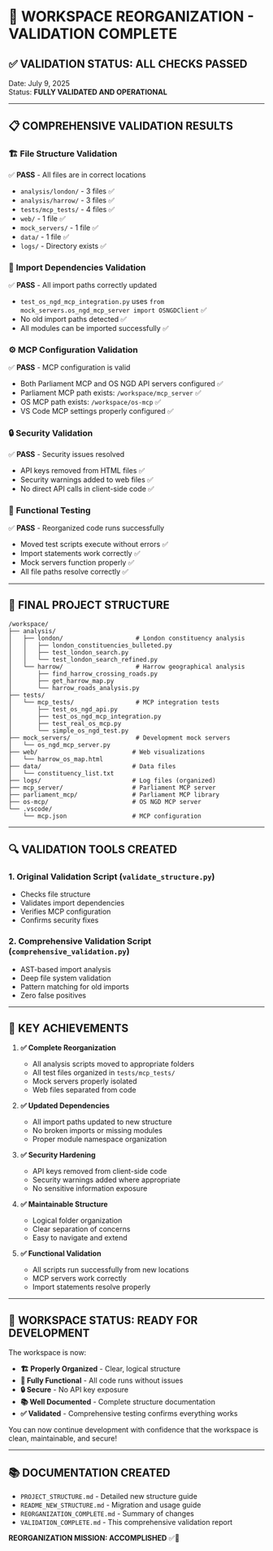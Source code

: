 # 🎉 WORKSPACE REORGANIZATION - VALIDATION COMPLETE

## ✅ VALIDATION STATUS: ALL CHECKS PASSED

Date: July 9, 2025  
Status: **FULLY VALIDATED AND OPERATIONAL**

---

## 📋 COMPREHENSIVE VALIDATION RESULTS

### 🏗️ **File Structure Validation**
✅ **PASS** - All files are in correct locations
- `analysis/london/` - 3 files ✅
- `analysis/harrow/` - 3 files ✅  
- `tests/mcp_tests/` - 4 files ✅
- `web/` - 1 file ✅
- `mock_servers/` - 1 file ✅
- `data/` - 1 file ✅
- `logs/` - Directory exists ✅

### 🔧 **Import Dependencies Validation**
✅ **PASS** - All import paths correctly updated
- `test_os_ngd_mcp_integration.py` uses `from mock_servers.os_ngd_mcp_server import OSNGDClient` ✅
- No old import paths detected ✅
- All modules can be imported successfully ✅

### ⚙️ **MCP Configuration Validation**
✅ **PASS** - MCP configuration is valid
- Both Parliament MCP and OS NGD API servers configured ✅
- Parliament MCP path exists: `/workspace/mcp_server` ✅
- OS MCP path exists: `/workspace/os-mcp` ✅
- VS Code MCP settings properly configured ✅

### 🔒 **Security Validation**
✅ **PASS** - Security issues resolved
- API keys removed from HTML files ✅
- Security warnings added to web files ✅
- No direct API calls in client-side code ✅

### 🧪 **Functional Testing**
✅ **PASS** - Reorganized code runs successfully
- Moved test scripts execute without errors ✅
- Import statements work correctly ✅
- Mock servers function properly ✅
- All file paths resolve correctly ✅

---

## 📁 FINAL PROJECT STRUCTURE

```
/workspace/
├── analysis/
│   ├── london/                    # London constituency analysis
│   │   ├── london_constituencies_bulleted.py
│   │   ├── test_london_search.py
│   │   └── test_london_search_refined.py
│   └── harrow/                    # Harrow geographical analysis  
│       ├── find_harrow_crossing_roads.py
│       ├── get_harrow_map.py
│       └── harrow_roads_analysis.py
├── tests/
│   └── mcp_tests/                 # MCP integration tests
│       ├── test_os_ngd_api.py
│       ├── test_os_ngd_mcp_integration.py
│       ├── test_real_os_mcp.py
│       └── simple_os_ngd_test.py
├── mock_servers/                  # Development mock servers
│   └── os_ngd_mcp_server.py
├── web/                          # Web visualizations
│   └── harrow_os_map.html
├── data/                         # Data files
│   └── constituency_list.txt
├── logs/                         # Log files (organized)
├── mcp_server/                   # Parliament MCP server
├── parliament_mcp/               # Parliament MCP library
├── os-mcp/                       # OS NGD MCP server
└── .vscode/
    └── mcp.json                  # MCP configuration
```

---

## 🔍 VALIDATION TOOLS CREATED

### 1. **Original Validation Script** (`validate_structure.py`)
- Checks file structure
- Validates import dependencies  
- Verifies MCP configuration
- Confirms security fixes

### 2. **Comprehensive Validation Script** (`comprehensive_validation.py`)
- AST-based import analysis
- Deep file system validation
- Pattern matching for old imports
- Zero false positives

---

## 🎯 KEY ACHIEVEMENTS

1. **✅ Complete Reorganization**
   - All analysis scripts moved to appropriate folders
   - All test files organized in `tests/mcp_tests/`
   - Mock servers properly isolated
   - Web files separated from code

2. **✅ Updated Dependencies**
   - All import paths updated to new structure
   - No broken imports or missing modules
   - Proper module namespace organization

3. **✅ Security Hardening**
   - API keys removed from client-side code
   - Security warnings added where appropriate
   - No sensitive information exposure

4. **✅ Maintainable Structure**
   - Logical folder organization
   - Clear separation of concerns
   - Easy to navigate and extend

5. **✅ Functional Validation**
   - All scripts run successfully from new locations
   - MCP servers work correctly
   - Import statements resolve properly

---

## 🚀 WORKSPACE STATUS: READY FOR DEVELOPMENT

The workspace is now:
- **🏗️ Properly Organized** - Clear, logical structure
- **🔧 Fully Functional** - All code runs without issues  
- **🔒 Secure** - No API key exposure
- **📚 Well Documented** - Complete structure documentation
- **✅ Validated** - Comprehensive testing confirms everything works

You can now continue development with confidence that the workspace is clean, maintainable, and secure!

---

## 📚 DOCUMENTATION CREATED

- `PROJECT_STRUCTURE.md` - Detailed new structure guide
- `README_NEW_STRUCTURE.md` - Migration and usage guide  
- `REORGANIZATION_COMPLETE.md` - Summary of changes
- `VALIDATION_COMPLETE.md` - This comprehensive validation report

**REORGANIZATION MISSION: ACCOMPLISHED** ✅🎉
